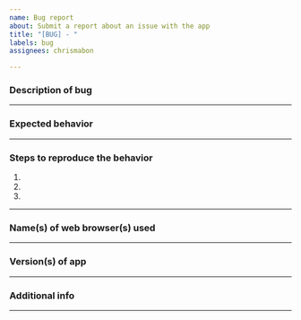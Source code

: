 ```yaml
---
name: Bug report
about: Submit a report about an issue with the app
title: "[BUG] - "
labels: bug
assignees: chrismabon

---
```


### Description of bug ###



--------------------------------------------------------------------------------
### Expected behavior ###



--------------------------------------------------------------------------------
### Steps to reproduce the behavior ###

1. 
2. 
3. 

--------------------------------------------------------------------------------
### Name(s) of web browser(s) used ###



--------------------------------------------------------------------------------
### Version(s) of app ###



--------------------------------------------------------------------------------
### Additional info ###



--------------------------------------------------------------------------------
